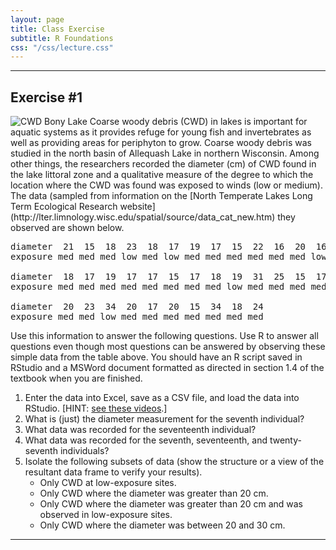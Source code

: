 ```yaml
---
layout: page
title: Class Exercise
subtitle: R Foundations
css: "/css/lecture.css"
---
```


----

## Exercise #1
<img src="imgs/cwd1-bondy-lake.jpg" alt="CWD Bony Lake" class="img-right">
Coarse woody debris (CWD) in lakes is important for aquatic systems as it provides refuge for young fish and invertebrates as well as providing areas for periphyton to grow.  Coarse woody debris was studied in the north basin of Allequash Lake in northern Wisconsin.  Among other things, the researchers recorded the diameter (cm) of CWD found in the lake littoral zone and a qualitative measure of the degree to which the location where the CWD was found was exposed to winds (low or medium).  The data (sampled from information on the [North Temperate Lakes Long Term Ecological Research website](http://lter.limnology.wisc.edu/spatial/source/data_cat_new.htm) they observed are shown below.

<pre>
diameter  21  15  18  23  18  17  19  17  15  22  16  20  16  17  18  15  16  24  24  23
exposure med med med low med low med med med med med med low med med med med low med med

diameter  18  17  19  17  17  15  17  18  19  31  25  15  17  34  16  18  19  15  16  15
exposure med med med med med med med med low med med med med low low med med med low med

diameter  20  23  34  20  17  20  15  34  18  24
exposure med med low med med med med med med med
</pre>

Use this information to answer the following questions.  Use R to answer all questions even though most questions can be answered by observing these simple data from the table above.  You should have an R script saved in RStudio and a MSWord document formatted as directed in section 1.4 of the textbook when you are finished.

1. Enter the data into Excel, save as a CSV file, and load the data into RStudio.  [HINT: [see these videos](../../resources/VideosR.html#getting-started-with-r).]
1. What is (just) the diameter measurement for the seventh individual?
1. What data was recorded for the seventeenth individual?
1. What data was recorded for the seventh, seventeenth, and twenty-seventh individuals?
1. Isolate the following subsets of data (show the structure or a view of the resultant data frame to verify your results).
    * Only CWD at low-exposure sites.
    * Only CWD where the diameter was greater than 20 cm.
    * Only CWD where the diameter was greater than 20 cm and was observed in low-exposure sites.
    * Only CWD where the diameter was between 20 and 30 cm.

----
